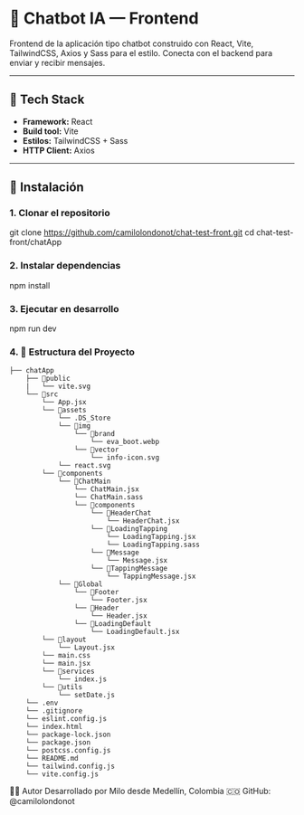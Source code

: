 # 🌟 Chatbot IA — Frontend

Frontend de la aplicación tipo chatbot construido con React, Vite, TailwindCSS, Axios y Sass para el estilo. Conecta con el backend para enviar y recibir mensajes.

---

## 🚀 Tech Stack

- **Framework:** React  
- **Build tool:** Vite  
- **Estilos:** TailwindCSS + Sass  
- **HTTP Client:** Axios

---

## 🧪 Instalación

### 1. Clonar el repositorio

git clone https://github.com/camilolondonot/chat-test-front.git
cd chat-test-front/chatApp


### 2. Instalar dependencias
npm install

### 3. Ejecutar en desarrollo
npm run dev

### 4. 📁 Estructura del Proyecto
```
├── chatApp
    ├── 📁public
    |   └── vite.svg
    └── 📁src
        └── App.jsx
        └── 📁assets
            └── .DS_Store
            └── 📁img
                └── 📁brand
                    └── eva_boot.webp
                └── 📁vector
                    └── info-icon.svg
            └── react.svg
        └── 📁components
            └── 📁ChatMain
                └── ChatMain.jsx
                └── ChatMain.sass
                └── 📁components
                    └── 📁HeaderChat
                        └── HeaderChat.jsx
                    └── 📁LoadingTapping
                        └── LoadingTapping.jsx
                        └── LoadingTapping.sass
                    └── 📁Message
                        └── Message.jsx
                    └── 📁TappingMessage
                        └── TappingMessage.jsx
            └── 📁Global
                └── 📁Footer
                    └── Footer.jsx
                └── 📁Header
                    └── Header.jsx
                └── 📁LoadingDefault
                    └── LoadingDefault.jsx
        └── 📁layout
            └── Layout.jsx
        └── main.css
        └── main.jsx
        └── 📁services
            └── index.js
        └── 📁utils
            └── setDate.js
    └── .env
    └── .gitignore
    └── eslint.config.js
    └── index.html
    └── package-lock.json
    └── package.json
    └── postcss.config.js
    └── README.md
    └── tailwind.config.js
    └── vite.config.js
```


👨‍💻 Autor
Desarrollado por Milo desde Medellín, Colombia 🇨🇴
GitHub: @camilolondonot